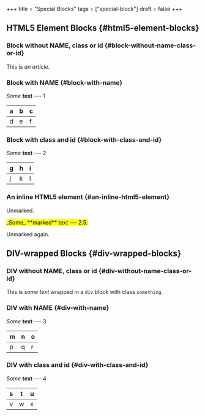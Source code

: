 +++
title = "Special Blocks"
tags = ["special-block"]
draft = false
+++

## HTML5 Element Blocks {#html5-element-blocks}


### Block without NAME, class or id {#block-without-name-class-or-id}

<article>
  <article></article>

This is _an article_.

</article>


### Block with NAME {#block-with-name}

<aside id="Aside-A">
  <aside></aside>

_Some_ **text** --- 1

| a | b | c |
|---|---|---|
| d | e | f |

</aside>


### Block with class and id {#block-with-class-and-id}

<section class="my-section" id="section-a">
  <section></section>

_Some_ **text** --- 2

| g | h | i |
|---|---|---|
| j | k | l |

</section>


### An inline HTML5 element {#an-inline-html5-element}

Unmarked.

<mark>
_Some_ **marked** text --- 2.5.
</mark>

Unmarked again.


## DIV-wrapped Blocks {#div-wrapped-blocks}


### DIV without NAME, class or id {#div-without-name-class-or-id}

<div class="something">
  <div></div>

This is _some text_ wrapped in a `div` block with class `something`.

</div>


### DIV with NAME {#div-with-name}

<div class="foo" id="Foo-A">
  <div></div>

_Some_ **text** --- 3

| m | n | o |
|---|---|---|
| p | q | r |

</div>


### DIV with class and id {#div-with-class-and-id}

<div class="my-bar bar" id="bar-a">
  <div></div>

_Some_ **text** --- 4

| s | t | u |
|---|---|---|
| v | w | x |

</div>
